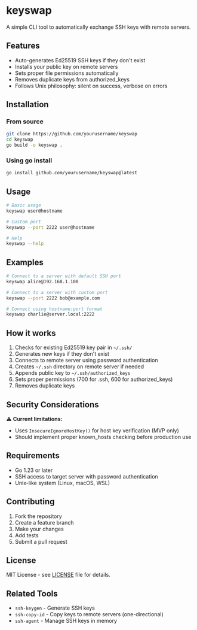 # keyswap

A simple CLI tool to automatically exchange SSH keys with remote servers.

## Features

- Auto-generates Ed25519 SSH keys if they don't exist
- Installs your public key on remote servers
- Sets proper file permissions automatically
- Removes duplicate keys from authorized_keys
- Follows Unix philosophy: silent on success, verbose on errors

## Installation

### From source
```bash
git clone https://github.com/yourusername/keyswap
cd keyswap
go build -o keyswap .
```

### Using go install
```bash
go install github.com/yourusername/keyswap@latest
```

## Usage

```bash
# Basic usage
keyswap user@hostname

# Custom port
keyswap --port 2222 user@hostname

# Help
keyswap --help
```

## Examples

```bash
# Connect to a server with default SSH port
keyswap alice@192.168.1.100

# Connect to a server with custom port
keyswap --port 2222 bob@example.com

# Connect using hostname:port format
keyswap charlie@server.local:2222
```

## How it works

1. Checks for existing Ed25519 key pair in `~/.ssh/`
2. Generates new keys if they don't exist
3. Connects to remote server using password authentication
4. Creates `~/.ssh` directory on remote server if needed
5. Appends public key to `~/.ssh/authorized_keys`
6. Sets proper permissions (700 for .ssh, 600 for authorized_keys)
7. Removes duplicate keys

## Security Considerations

⚠️ **Current limitations:**
- Uses `InsecureIgnoreHostKey()` for host key verification (MVP only)
- Should implement proper known_hosts checking before production use

## Requirements

- Go 1.23 or later
- SSH access to target server with password authentication
- Unix-like system (Linux, macOS, WSL)

## Contributing

1. Fork the repository
2. Create a feature branch
3. Make your changes
4. Add tests
5. Submit a pull request

## License

MIT License - see [LICENSE](LICENSE) file for details.

## Related Tools

- `ssh-keygen` - Generate SSH keys
- `ssh-copy-id` - Copy keys to remote servers (one-directional)
- `ssh-agent` - Manage SSH keys in memory